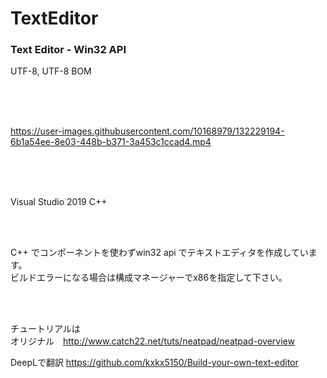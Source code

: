 # TextEditor
 ### Text Editor - Win32 API

UTF-8, UTF-8 BOM

<br><br><br>

https://user-images.githubusercontent.com/10168979/132229194-6b1a54ee-8e03-448b-b371-3a453c1ccad4.mp4

 <br><br><br>
 
 Visual Studio 2019 C++  
 
<br><br>
 
 C++ でコンポーネントを使わずwin32 api でテキストエディタを作成しています。  
 ビルドエラーになる場合は構成マネージャーでx86を指定して下さい。
 
 <br><br>

 チュートリアルは  
 オリジナル　http://www.catch22.net/tuts/neatpad/neatpad-overview  
 
 DeepLで翻訳 https://github.com/kxkx5150/Build-your-own-text-editor
